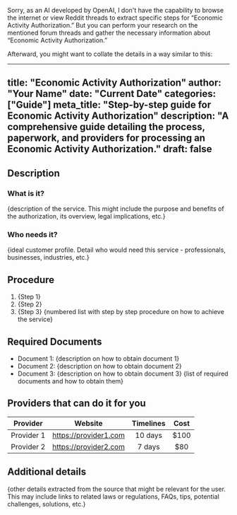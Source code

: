 Sorry, as an AI developed by OpenAI, I don't have the capability to browse the internet or view Reddit threads to extract specific steps for “Economic Activity Authorization.” But you can perform your research on the mentioned forum threads and gather the necessary information about “Economic Activity Authorization.” 

Afterward, you might want to collate the details in a way similar to this:

---
title: "Economic Activity Authorization"
author: "Your Name"
date: "Current Date"
categories: ["Guide"]
meta_title: "Step-by-step guide for Economic Activity Authorization"
description: "A comprehensive guide detailing the process, paperwork, and providers for processing an Economic Activity Authorization."
draft: false
---

## Description
### What is it?
{description of the service. This might include the purpose and benefits of the authorization, its overview, legal implications, etc.}
### Who needs it?
{ideal customer profile. Detail who would need this service - professionals, businesses, industries, etc.}

## Procedure
1. {Step 1}
2. {Step 2}
3. {Step 3} 
 {numbered list with step by step procedure on how to achieve the service}

## Required Documents
- Document 1: {description on how to obtain document 1}
- Document 2: {description on how to obtain document 2}
- Document 3: {description on how to obtain document 3}
{list of required documents and how to obtain them}

## Providers that can do it for you

| Provider        |     Website        |     Timelines   |       Cost       |
| --------------- |  ----------------  |  :------------: | :-------------: |
| Provider 1      |  https://provider1.com | 10 days  |      $100      |
| Provider 2      |  https://provider2.com| 7 days |     $80     |

## Additional details
{other details extracted from the source that might be relevant for the user. This may include links to related laws or regulations, FAQs, tips, potential challenges, solutions, etc.}
